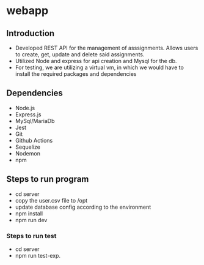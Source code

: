 # webapp

## Introduction
- Developed REST API for the management of asssignments. Allows users to create, get, update and delete said assignments.
- Utilized Node and express for api creation and Mysql for the db.
- For testing, we are utilizing a virtual vm, in which we would have to install the required packages and dependencies

## Dependencies 
- Node.js
- Express.js
- MySql/MariaDb
- Jest
- Git
- Github Actions
- Sequelize
- Nodemon
- npm

## Steps to run program
- cd server
- copy the user.csv file to /opt
- update database config according to the environment
- npm install
- npm run dev

### Steps to run test
- cd server
- npm run test-exp.



